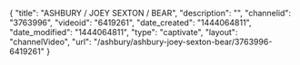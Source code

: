 {
    "title": "ASHBURY \/ JOEY SEXTON \/ BEAR",
    "description": "",
    "channelid": "3763996",
    "videoid": "6419261",
    "date_created": "1444064811",
    "date_modified": "1444064811",
    "type": "captivate",
    "layout": "channelVideo",
    "url": "\/ashbury\/ashbury-joey-sexton-bear\/3763996-6419261"
}